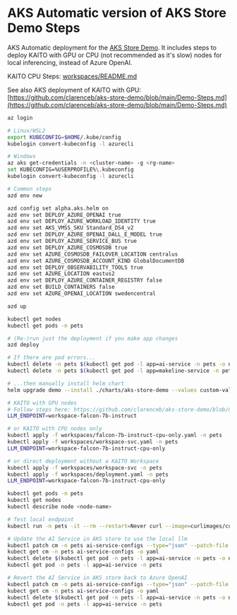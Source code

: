 # AKS Automatic version of AKS Store Demo Steps

AKS Automatic deployment for the [AKS Store Demo](https://github.com/Azure-Samples/aks-store-demo).  It includes steps to deploy KAITO with GPU or CPU (not recommended as it's slow) nodes for local inferencing, instead of Azure OpenAI.

KAITO CPU Steps: [workspaces/README.md](./[workspaces/README.md)

See also AKS deployment of KAITO with GPU: [https://github.com/clarenceb/aks-store-demo/blob/main/Demo-Steps.md](https://github.com/clarenceb/aks-store-demo/blob/main/Demo-Steps.md)

```sh
az login

# Linux/WSL2
export KUBECONFIG=$HOME/.kube/config
kubelogin convert-kubeconfig -l azurecli

# Windows
az aks get-credentials -n <cluster-name> -g <rg-name>
set KUBECONFIG=%USERPROFILE%\.kubeconfig
kubelogin convert-kubeconfig -l azurecli

# Common steps
azd env new

azd config set alpha.aks.helm on
azd env set DEPLOY_AZURE_OPENAI true
azd env set DEPLOY_AZURE_WORKLOAD_IDENTITY true
azd env set AKS_VMSS_SKU Standard_DS4_v2
azd env set DEPLOY_AZURE_OPENAI_DALL_E_MODEL true
azd env set DEPLOY_AZURE_SERVICE_BUS true
azd env set DEPLOY_AZURE_COSMOSDB true
azd env set AZURE_COSMOSDB_FAILOVER_LOCATION centralus
azd env set AZURE_COSMOSDB_ACCOUNT_KIND GlobalDocumentDB
azd env set DEPLOY_OBSERVABILITY_TOOLS true
azd env set AZURE_LOCATION eastus2
azd env set DEPLOY_AZURE_CONTAINER_REGISTRY false
azd env set BUILD_CONTAINERS false
azd env set AZURE_OPENAI_LOCATION swedencentral

azd up

kubectl get nodes
kubectl get pods -n pets

# (Re-)run just the deployment if you make app changes
azd deploy

# If there are pod errors...
kubectl delete -n pets $(kubectl get pod -l app=ai-service -n pets -o name)
kubectl delete -n pets $(kubectl get pod -l app=makeline-service -n pets -o name)

# ...then manually install helm chart
helm upgrade demo --install ./charts/aks-store-demo --values custom-values.yaml -n pets

# KAITO with GPU nodes
# Follow steps here: https://github.com/clarenceb/aks-store-demo/blob/main/Demo-Steps.md
LLM_ENDPOINT=workspace-falcon-7b-instruct

# or KAITO with CPU nodes only
kubectl apply -f workspaces/falcon-7b-instruct-cpu-only.yaml -n pets
kubectl apply -f workspaces/workspace-svc.yaml -n pets
LLM_ENDPOINT=workspace-falcon-7b-instruct-cpu-only

# or direct deployment without a KAITO Workspace
kubectl apply -f workspaces/workspace-svc -n pets
kubectl apply -f workspaces/deployment.yaml -n pets
LLM_ENDPOINT=workspace-falcon-7b-instruct-cpu-only

kubectl get pods -n pets
kubectl get nodes
kubectl describe node <node-name>

# Test local endpoint
kubectl run -n pets -it --rm --restart=Never curl --image=curlimages/curl 2>/dev/null -- curl -sX POST http://${LLM_ENDPOINT}/chat -H "accept: application/json" -H "Content-Type: application/json" -d "{\"prompt\":\"What is a kubernetes?\"}"

# Update the AI Service in AKS store to use the local llm
kubectl patch cm -n pets ai-service-configs --type="json" --patch-file ai-service-local-llm-cm.json
kubect get cm -n pets ai-service-configs -o yaml
kubectl delete $(kubectl get pod -n pets -l app=ai-service -n pets -o name) -n pets
kubectl get pod -n pets -l app=ai-service -n pets

# Revert the AI Service in AKS store back to Azure OpenAI
kubectl patch cm -n pets ai-service-configs --type="json" --patch-file ai-service-cm.json
kubect get cm -n pets ai-service-configs -o yaml
kubectl delete $(kubectl get pod -n pets -l app=ai-service -n pets -o name) -n pets
kubectl get pod -n pets -l app=ai-service -n pets
```
